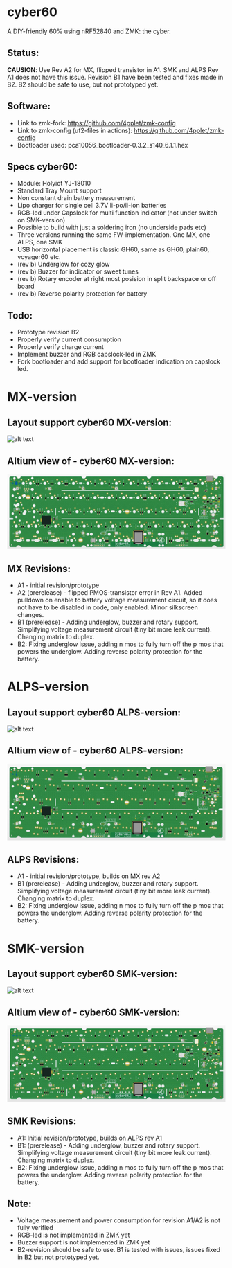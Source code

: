 
# cyber60

A DIY-friendly 60% using nRF52840 and ZMK: the cyber.

## Status:
**CAUSION**: Use Rev A2 for MX, flipped transistor in A1. SMK and ALPS Rev A1 does not have this issue. Revision B1 have been tested and fixes made in B2. B2 should be safe to use, but not prototyped yet.

## Software:
- Link to zmk-fork: https://github.com/4pplet/zmk-config
- Link to zmk-config (uf2-files in actions): https://github.com/4pplet/zmk-config
- Bootloader used: pca10056_bootloader-0.3.2_s140_6.1.1.hex

## Specs cyber60:
- Module: Holyiot YJ-18010
- Standard Tray Mount support
- Non constant drain battery measurement
- Lipo charger for single cell 3.7V li-po/li-ion batteries
- RGB-led under Capslock for multi function indicator (not under switch on SMK-version)
- Possible to build with just a soldering iron (no underside pads etc)
- Three versions running the same FW-implementation. One MX, one ALPS, one SMK
- USB horizontal placement is classic GH60, same as GH60, plain60, voyager60 etc.
- (rev b) Underglow for cozy glow
- (rev b) Buzzer for indicator or sweet tunes
- (rev b) Rotary encoder at right most posision in split backspace or off board
- (rev b) Reverse polarity protection for battery

## Todo:
- Prototype revision B2
- Properly verify current consumption
- Properly verify charge current
- Implement buzzer and RGB capslock-led in ZMK
- Fork bootloader and add support for bootloader indication on capslock led.

# MX-version
## Layout support cyber60 MX-version:
![alt text](./readme-images/layout_support_cyber60-mx_Rev_A2.jpg "Layout support")

## Altium view of - cyber60 MX-version:
![alt text](./readme-images/cyber60-mx_Rev_B2.jpg "PCB View - Rev B")

## MX Revisions:
- A1 - initial revision/prototype
- A2 (prerelease) - flipped PMOS-transistor error in Rev A1. Added pulldown on enable to battery voltage measurement circuit, so it does not have to be disabled in code, only enabled. Minor silkscreen changes.
- B1 (prerelease) - Adding underglow, buzzer and rotary support. Simplifying voltage measurement circuit (tiny bit more leak current). Changing matrix to duplex.
- B2: Fixing underglow issue, adding n mos to fully turn off the p mos that powers the underglow. Adding reverse polarity protection for the battery.

# ALPS-version
## Layout support cyber60 ALPS-version:
![alt text](./readme-images/layout_support_cyber60-alps_Rev_A1.jpg "Layout support")

## Altium view of - cyber60 ALPS-version:
![alt text](./readme-images/cyber60-alps_Rev_B2.jpg "PCB View - Rev B")

## ALPS Revisions:
- A1 - initial revision/prototype, builds on MX rev A2
- B1 (prerelease) - Adding underglow, buzzer and rotary support. Simplifying voltage measurement circuit (tiny bit more leak current). Changing matrix to duplex.
- B2: Fixing underglow issue, adding n mos to fully turn off the p mos that powers the underglow. Adding reverse polarity protection for the battery.

# SMK-version
## Layout support cyber60 SMK-version:
![alt text](./readme-images/layout_support_cyber60-smk_Rev_A1.jpg "Layout support")

## Altium view of - cyber60 SMK-version:
![alt text](./readme-images/cyber60-smk_Rev_B2.jpg "PCB View - Rev B")

## SMK Revisions:
- A1: Initial revision/prototype, builds on ALPS rev A1
- B1: (prerelease) - Adding underglow, buzzer and rotary support. Simplifying voltage measurement circuit (tiny bit more leak current). Changing matrix to duplex.
- B2: Fixing underglow issue, adding n mos to fully turn off the p mos that powers the underglow. Adding reverse polarity protection for the battery.

## Note:
- Voltage measurement and power consumption for revision A1/A2 is not fully verified
- RGB-led is not implemented in ZMK yet
- Buzzer support is not implemented in ZMK yet
- B2-revision should be safe to use. B1 is tested with issues, issues fixed in B2 but not prototyped yet.
